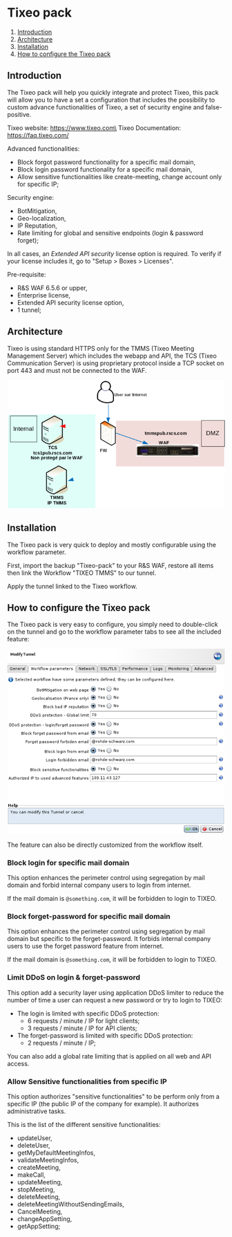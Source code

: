 # Tixeo pack

1. [Introduction](#introduction)
2. [Architecture](#architecture)
3. [Installation](#installation)
4. [How to configure the Tixeo pack](#how-to-configure-the-tixeo-pack)

## Introduction

The Tixeo pack will help you quickly integrate and protect Tixeo, this pack will allow you to have a set a configuration that includes the possibility to custom advance functionalities of Tixeo, a set of security engine and false-positive.

Tixeo website: https://www.tixeo.com\
Tixeo Documentation: https://faq.tixeo.com/

Advanced functionalities:
* Block forgot password functionality for a specific mail domain,
* Block login password functionality for a specific mail domain,
* Allow sensitive functionalities like create-meeting, change account only for specific IP;

Security engine:
* BotMitigation,
* Geo-localization,
* IP Reputation,
* Rate limiting for global and sensitive endpoints (login & password forget);


In all cases, an _Extended API security_ license option is required. To verify if your license includes it, go to "Setup > Boxes > Licenses".

Pre-requisite:
* R&S WAF 6.5.6 or upper,
* Enterprise license,
* Extended API security license option,
* 1 tunnel;

## Architecture

Tixeo is using standard HTTPS only for the TMMS (Tixeo Meeting Management Server) which includes the webapp and API, the TCS (Tixeo Communication Server) is using proprietary protocol inside a TCP socket on port 443 and must not be connected to the WAF.

![](./attachments/tixeo-pack-waf-integration.png)

## Installation

The Tixeo pack is very quick to deploy and mostly configurable using the workflow parameter.

First, import the backup "Tixeo-pack" to your R&S WAF, restore all items then link the Workflow "TIXEO TMMS" to our tunnel.

Apply the tunnel linked to the Tixeo workflow.

## How to configure the Tixeo pack

The Tixeo pack is very easy to configure, you simply need to double-click on the tunnel and go to the workflow parameter tabs to see all the included feature:

![](./attachments/tixeo-wf-parameters.png)

The feature can also be directly customized from the workflow itself.

### Block login for specific mail domain

This option enhances the perimeter control using segregation by mail domain and forbid internal company users to login from internet.

If the mail domain is `@something.com`, it will be forbidden to login to TIXEO.

### Block forget-password for specific mail domain

This option enhances the perimeter control using segregation by mail domain but specific to the forget-password. It forbids internal company users to use the forget password feature from internet.

If the mail domain is `@something.com`, it will be forbidden to login to TIXEO.

### Limit DDoS on login & forget-password

This option add a security layer using application DDoS limiter to reduce the number of time a user can request a new password or try to login to TIXEO:
* The login is limited with specific DDoS protection:
  * 6 requests / minute / IP for light clients;
  * 3 requests / minute / IP for API clients;
* The forget-password is limited with specific DDoS protection:
  * 2 requests / minute / IP;

You can also add a global rate limiting that is applied on all web and API access.

### Allow Sensitive functionalities from specific IP

This option authorizes "sensitive functionalities" to be perform only from a specific IP (the public IP of the company for example). It authorizes administrative tasks.

This is the list of the different sensitive functionalities:
* updateUser,
* deleteUser,
* getMyDefaultMeetingInfos,
* validateMeetingInfos,
* createMeeting,
* makeCall,
* updateMeeting,
* stopMeeting,
* deleteMeeting,
* deleteMeetingWithoutSendingEmails,
* CancelMeeting,
* changeAppSetting,
* getAppSetting;